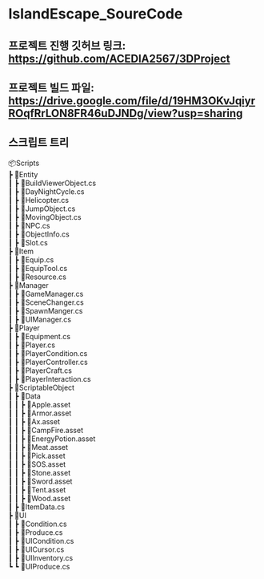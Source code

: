 # IslandEscape_SoureCode

## 프로젝트 진행 깃허브 링크: https://github.com/ACEDIA2567/3DProject
## 프로젝트 빌드 파일: https://drive.google.com/file/d/19HM3OKvJqiyrROqfRrLON8FR46uDJNDg/view?usp=sharing

## 스크립트 트리
📦Scripts  
 ┣ 📂Entity  
 ┃ ┣ 📜BuildViewerObject.cs  
 ┃ ┣ 📜DayNightCycle.cs  
 ┃ ┣ 📜Helicopter.cs  
 ┃ ┣ 📜JumpObject.cs  
 ┃ ┣ 📜MovingObject.cs  
 ┃ ┣ 📜NPC.cs  
 ┃ ┣ 📜ObjectInfo.cs  
 ┃ ┣ 📜Slot.cs   
 ┣ 📂Item  
 ┃ ┣ 📜Equip.cs  
 ┃ ┣ 📜EquipTool.cs  
 ┃ ┣ 📜Resource.cs  
 ┣ 📂Manager  
 ┃ ┣ 📜GameManager.cs  
 ┃ ┣ 📜SceneChanger.cs  
 ┃ ┣ 📜SpawnManger.cs    
 ┃ ┣ 📜UIManager.cs    
 ┣ 📂Player  
 ┃ ┣ 📜Equipment.cs  
 ┃ ┣ 📜Player.cs  
 ┃ ┣ 📜PlayerCondition.cs  
 ┃ ┣ 📜PlayerController.cs  
 ┃ ┣ 📜PlayerCraft.cs  
 ┃ ┣ 📜PlayerInteraction.cs  
 ┣ 📂ScriptableObject  
 ┃ ┣ 📂Data  
 ┃ ┃ ┣ 📜Apple.asset  
 ┃ ┃ ┣ 📜Armor.asset  
 ┃ ┃ ┣ 📜Ax.asset  
 ┃ ┃ ┣ 📜CampFire.asset  
 ┃ ┃ ┣ 📜EnergyPotion.asset  
 ┃ ┃ ┣ 📜Meat.asset  
 ┃ ┃ ┣ 📜Pick.asset  
 ┃ ┃ ┣ 📜SOS.asset  
 ┃ ┃ ┣ 📜Stone.asset  
 ┃ ┃ ┣ 📜Sword.asset  
 ┃ ┃ ┣ 📜Tent.asset  
 ┃ ┃ ┣ 📜Wood.asset  
 ┃ ┣ 📜ItemData.cs  
 ┣ 📂UI  
 ┃ ┣ 📜Condition.cs    
 ┃ ┣ 📜Produce.cs  
 ┃ ┣ 📜UICondition.cs  
 ┃ ┣ 📜UICursor.cs  
 ┃ ┣ 📜UIInventory.cs  
 ┗ ┗ 📜UIProduce.cs  
